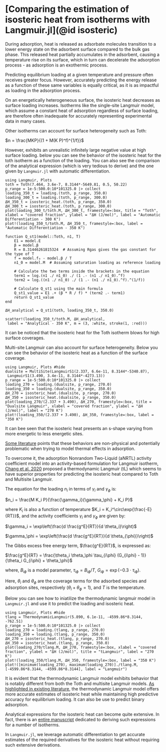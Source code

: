 # [Comparing the estimation of isosteric heat from isotherms with Langmuir.jl](@id isosteric)

During adsorption, heat is released as adsorbate molecules transition to a lower energy state on the adsorbent surface compared to the bulk gas phase. This released heat partially accumulates in the adsorbent, causing a temperature rise on its surface, which in turn can decelerate the adsorption process - as adsorption is an exothermic process.

Predicting equilibrium loading at a given temperature and pressure often receives greater focus. However, accurately predicting the energy release as a function of these same variables is equally critical, as it is as impactful as loading in the adsorption process.

On an energetically heterogeneous surface, the isosteric heat decreases as surface loading increases. Isotherms like the single-site Langmuir model, which assume a constant heat of adsorption regardless of surface loading, are therefore often inadequate for accurately representing experimental data in many cases.

Other isotherms can account for surface heterogeneity such as Toth:

$n = \frac{MKP}{(1 + M(K P)^f)^{1/f}}$ 

However, exhibits an unrealistic infinitely large negative value at high surface loading. below you can see the behavior of the isosteric heat for the toth isotherm as a function of the loading. You can also see the comparison of the analytical expression (which is very tedious to derive) and the one given by `Langmuir.jl` with automatic differentiation.

```@example Toth
using Langmuir, Plots
toth = Toth(7.464, 3.6e-7, 8.3144*-5649.81, 0.5, 50.22)
p_range = 1e-5:500.0:10*101325.0 |> collect
loading_350_t = loading.(toth, p_range, 350.0)
loading_300_t = loading.(toth, p_range, 300.0)
ΔH_350_t = isosteric_heat.(toth, p_range, 350.0)
ΔH_300_t = isosteric_heat.(toth, p_range, 300.0)
plot(loading_300_t/toth.M, ΔH_300_t, framestyle=:box, title = "Toth", xlabel = "covered fraction", ylabel = "ΔH (J/mol)", label = "Automatic Differentiation - 300 K")
plot!(loading_350_t/toth.M, ΔH_350_t, framestyle=:box, label = "Automatic Differentiation - 350 K")

function Q_st1(model::Toth, n1, T)
    E1 = model.E
    β = model.β
    R = 8.31446261815324  # Assuming Rgas gives the gas constant for the type of T
    f = model.f₀ - model.β / T
    n1_0 = model.M  # Assuming saturation loading as reference loading

    # Calculate the two terms inside the brackets in the equation
    term1 = log.(n1 ./ n1_0) ./ (1 .- (n1 ./ n1_0).^f)
    term2 = log.((n1 ./ n1_0) ./ (1 .- (n1 ./ n1_0).^f).^(1/f))

    # Calculate Q_st1 using the main formula
    Q_st1_value = E1 .+ (β * R / f) * (term2 .- term1)
    return Q_st1_value
end

ΔH_analytical = Q_st1(toth, loading_350_t, 350.0)

scatter!(loading_350_t/toth.M, ΔH_analytical,
 label = "Analytical - 350 K", m = (3, :white, stroke(1, :red)))
```

It can be noticed that the isosteric heat for the Toth isotherm blows for high surface coverages. 

Multi-site Langmuir can also account for surface heterogeneity. Below you can see the behavior of the isosteric heat as a function of the surface coverage.

```@example Multisite
using Langmuir, Plots #hide
dualsite = MultiSite(LangmuirS1(2.337, 6.6e-11, 8.3144*-5340.87),
 LangmuirS1(3.490, 3.4e-11, 8.3144*-4273.13))
p_range = 1e-5:500.0:10*101325.0 |> collect
loading_270 = loading.(dualsite, p_range, 270.0)
loading_350 = loading.(dualsite, p_range, 350.0)
ΔH_270 = isosteric_heat.(dualsite, p_range, 270.0)
ΔH_350 = isosteric_heat.(dualsite, p_range, 350.0)
plot(loading_270/(2.337 + 3.490), ΔH_270, framestyle=:box, title = "Dualsite Langmuir", xlabel = "covered fraction", ylabel = "ΔH (J/mol)", label = "270 K")
plot!(loading_350/(2.337 + 3.490), ΔH_350, framestyle=:box, label = "350 K")
```
It can bee seen that the isosteric heat presents an s-shape varying from more energetic to less energetic sites.

[Some literature](https://doi.org/10.1007/s10450-020-00296-3) points that these behaviors are non-physical and potentially problematic when trying to model thermal effects in adsorption.

To overcome it, the adsorption Nonrandom Two-Liquid (aNRTL) activity coefficient model into an activity-based formulation for Langmuir isotherm, [Chang et al. 2020](https://doi.org/10.1007/s10450-019-00185-4) proposed a thermodynamic Langmuir (tL) which seems to have superior properties for predicting the isosteric heat compared to Toth and Multisite Langmuir.

The equation for the loading $n_i$ in terms of $\gamma_i$ and $\gamma_\phi$ is:

$n_i = \frac{M K_i P}{\frac{\gamma_i}{\gamma_\phi} + K_i P}$

where $K_i$ is also a function of temperature $K_i = K_i^\circ\exp{\frac{-E}{RT}}$, and the activity coefficients $\gamma_i$ and $\gamma_\phi$ are given by:

$\gamma_i = \exp\left(\frac{d \frac{g^E}{RT}}{d \theta_i}\right)$

$\gamma_\phi = \exp\left(\frac{d \frac{g^E}{RT}}{d \theta_{\phi}}\right)$

The Gibbs excess free energy term, $\frac{g^E}{RT}$, is expressed as:

$\frac{g^E}{RT} = \frac{\theta_i \theta_\phi \tau_{i\phi} (G_{i\phi} - 1)}{\theta_i G_{i\phi} + \theta_\phi}$

where, $B_{i\phi}$ is a model parameter, $\tau_{i\phi} = B_{i\phi} / T$, $G_{i\phi} = \exp(-0.3 \cdot \tau_{i\phi})$.

Here, $\theta_i$ and $\theta_\phi$ are the coverage terms for the adsorbed species and adsorption sites, 
respectively ($\theta_i  + \theta_{\phi} = 1$), and $T$ is the temperature.

Below you can see how to iniatilize the thermodynamic langmuir model in `Langmuir.jl` and use it to predict the loading and isosteric heat.

```@example tLangmuir
using Langmuir, Plots #hide
tlang = ThermodynamicLangmuir(5.890, 6.1e-11, -4599.86*8.3144, -762.51)
p_range = 1e-5:500.0:10*101325.0 |> collect
loading_270 = loading.(tlang, p_range, 270.0)
loading_350 = loading.(tlang, p_range, 350.0)
ΔH_270 = isosteric_heat.(tlang, p_range, 270.0)
ΔH_350 = isosteric_heat.(tlang, p_range, 350.0)
plot(loading_270/tlang.M, ΔH_270, framestyle=:box, xlabel = "covered fraction", ylabel = "ΔH (J/mol)", title = "tLangmuir", label = "270 K")
plot!(loading_350/tlang.M, ΔH_350, framestyle=:box, label = "350 K")
plot!([minimum(loading_270), maximum(loading_270)]./tlang.M,  [-4599.86*8.3144, -4599.86*8.3144], label = "Langmuir")
```

It is evident that the thermodynamic Langmuir model exhibits behavior that is notably different from both the Toth and multisite Langmuir models. [As highlighted in existing literature](https://link.springer.com/article/10.1007/s10450-019-00185-4), the thermodynamic Langmuir model offers more accurate estimates of isosteric heat while maintaining high predictive accuracy for equilibrium loading. It can also be use to predict binary adsorption. 

Analytical expressions for the isosteric heat can become quite extensive. In fact, there is an [entire manuscript](https://aiche.onlinelibrary.wiley.com/doi/10.1002/aic.17186) dedicated to deriving such expressions for a number of isotherms. 

In `Langmuir.jl`, we leverage automatic differentiation to get accurate estimates of the required derivatives for the isosteric heat without requiring such extensive derivations.

